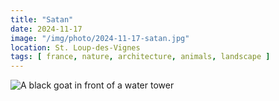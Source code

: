 ```yaml
---
title: "Satan"
date: 2024-11-17
image: "/img/photo/2024-11-17-satan.jpg"
location: St. Loup-des-Vignes
tags: [ france, nature, architecture, animals, landscape ]
---
```


![A black goat in front of a water tower](/img/photo/2024-11-17-satan.jpg)
